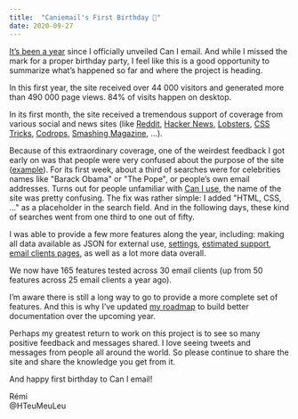 ```yaml
---
title:  "Caniemail's First Birthday 🎂"
date: 2020-09-27
---
```


[It’s been a year](/news/2019-09-09-introducing-caniemail/) since I officially unveiled Can I email. And while I missed the mark for a proper birthday party, I feel like this is a good opportunity to summarize what’s happened so far and where the project is heading.

In this first year, the site received over 44 000 visitors and generated more than 490 000 page views. 84% of visits happen on desktop.

In its first month, the site received a tremendous support of coverage from various social and news sites (like [Reddit](https://www.reddit.com/r/webdev/comments/d26o7i/can_i_email_caniusecom_for_email_clients/), [Hacker News](https://news.ycombinator.com/item?id=20948826), [Lobsters](https://lobste.rs/s/y2qmav/can_i_email), [CSS Tricks](https://css-tricks.com/caniemail-com/), [Codrops](https://tympanus.net/codrops/collective/collective-548/), [Smashing Magazine](https://www.smashingmagazine.com/the-smashing-newsletter/smashing-newsletter-issue-238/), …).

Because of this extraordinary coverage, one of the weirdest feedback I got early on was that people were very confused about the purpose of the site ([example](https://lobste.rs/s/y2qmav/can_i_email#c_5kpq1c)). For its first week, about a third of searches were for celebrities names like "Barack Obama" or "The Pope", or people’s own email addresses. Turns out for people unfamiliar with [Can I use](https://www.caniuse.com), the name of the site was pretty confusing. The fix was rather simple: I added "HTML, CSS, …" as a placeholder in the search field. And in the following days, these kind of searches went from one third to one out of fifty.

I was able to provide a few more features along the year, including: making all data available as JSON for external use, [settings](/news/2020-04-07-settings/), [estimated support](/news/2020-02-13-estimated-support/), [email clients pages](/news/2020-03-29-clients-pages/), as well as a lot more data overall.

We now have 165 features tested across 30 email clients (up from 50 features across 25 email clients a year ago).

I’m aware there is still a long way to go to provide a more complete set of features. And this is why I’ve updated [my roadmap](https://github.com/hteumeuleu/caniemail/wiki/Roadmap) to build better documentation over the upcoming year.

Perhaps my greatest return to work on this project is to see so many positive feedback and messages shared. I love seeing tweets and messages from people all around the world. So please continue to share the site and share the knowledge you get from it.

And happy first birthday to Can I email!

Rémi  
@HTeuMeuLeu
